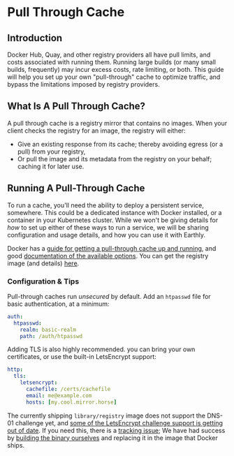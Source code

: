 # Pull Through Cache

## Introduction

Docker Hub, Quay, and other registry providers all have pull limits, and costs associated with running them. Running large builds (or many small builds, frequently) may incur excess costs, rate limiting, or both. This guide will help you set up your own "pull-through" cache to optimize traffic, and bypass the limitations imposed by registry providers.

## What Is A Pull Through Cache?

A pull through cache is a registry mirror that contains no images. When your client checks the registry for an image, the registry will either:

- Give an existing response from its cache; thereby avoiding egress (or a pull) from your registry,
- Or pull the image and its metadata from the registry on your behalf; caching it for later use.

## Running A Pull-Through Cache

To run a cache, you'll need the ability to deploy a persistent service, somewhere. This could be a dedicated instance with Docker installed, or a container in your Kubernetes cluster. While we won't be giving details for *how* to set up either of these ways to run a service, we will be sharing configuration and usage details, and how you can use it with Earthly. 

Docker has a [guide for getting a pull-through cache up and running](https://docs.docker.com/registry/recipes/mirror/#run-a-registry-as-a-pull-through-cache), and good [documentation of the available options](https://docs.docker.com/registry/configuration/). You can get the registry image (and details) [here](https://hub.docker.com/_/registry).

### Configuration & Tips

Pull-through caches run _unsecured_ by default. Add an `htpasswd` file for basic authentication, at a minimum:
```yaml
auth:
  htpasswd:
    realm: basic-realm
    path: /auth/htpasswd
```

Adding TLS is also highly recommended. you can bring your own certificates, or use the built-in LetsEncrypt support:
```yaml
http:
  tls:
    letsencrypt:
      cachefile: /certs/cachefile
      email: me@example.com
      hosts: [my.cool.mirror.horse]
```

The currently shipping `library/registry` image does not support the DNS-01 challenge yet, and [some of the LetsEncrypt challenge support is getting out of date](https://github.com/distribution/distribution/issues/3041). If you need this, there is a [tracking issue](https://github.com/docker/distribution-library-image/issues/96); We have had success by [building the binary ourselves](https://github.com/earthly/registry/blob/3f06d1fc5d7f456b63b870b2851fd18cd2098dcf/Earthfile#L3-L11) and replacing it in the image that Docker ships.